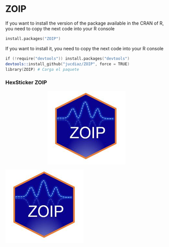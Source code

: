 # ZOIP
If you want to install the version of the package available in the CRAN of R, you need to copy the next code into your R console
```s
install.packages("ZOIP")
```

If you want to install it, you need to copy the next code into your R console

```s
if (!require("devtools")) install.packages("devtools")
devtools::install_github("jucdiaz/ZOIP", force = TRUE)
library(ZOIP) # Carga el paquete
```

### HexSticker ZOIP
<p align="center">
  <img src="https://github.com/jucdiaz/LatinR/blob/master/POSTER/Logo_ZOIP.JPG?raw=true" alt="HexSticker ZOIP"/>
</p>

![](https://github.com/jucdiaz/LatinR/blob/master/POSTER/Logo_ZOIP.JPG)
